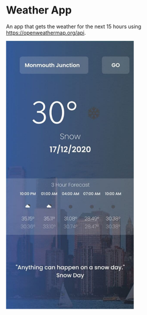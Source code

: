# Weather App
An app that gets the weather for the next 15 hours using https://openweathermap.org/api. 

<p align="left">
  <img src="screenshot.jpg" width="350" title="App Home Screen">
</p>
